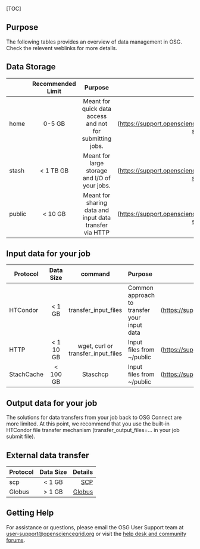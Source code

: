 
[title]: - "Guidelines for data managment on OSG"
[TOC]

## Purpose

The following tables provides an overview of data management in OSG. Check the relevent weblinks for more details. 


## Data Storage

|         | Recommended Limit| Purpose | Details|
| ------- |:----------------:| :------:| ------:|
| home    | 0-5 GB      | Meant for quick data access and not for submitting jobs.| [Data Storage] (https://support.opensciencegrid.org/support/solutions/articles/12000002985-storage-solutions-on-osg-home-stash-and-public)|
| stash   |  < 1 TB GB  | Meant for large storage and I/O of your jobs. |[Data Storage] (https://support.opensciencegrid.org/support/solutions/articles/12000002985-storage-solutions-on-osg-home-stash-and-public)|
| public  |  < 10 GB    | Meant for sharing data and input data  transfer via HTTP|[Data Storage] (https://support.opensciencegrid.org/support/solutions/articles/12000002985-storage-solutions-on-osg-home-stash-and-public)|


## Input data for your job

|    Protocol     | Data Size| command| Purpose | Details|
| --------------- |:----------:| :-----:|:--------|--------:|
| HTCondor    | < 1 GB       | transfer_input_files| Common approach to transfer your input data|[HTCondor Transfer] (https://support.opensciencegrid.org/support/solutions/articles/5000639787-transferring-data-with-htcondor)|
| HTTP        |  < 1 10 GB   | wget, curl or transfer_input_files  | Input files from ~/public |[HTTP Access] (https://support.opensciencegrid.org/support/solutions/articles/5000639798-access-stash-remotely-using-http)|
| StachCache  |  < 100 GB    | Staschcp |Input files from ~/public| [StachCache] (https://support.opensciencegrid.org/support/solutions/articles/5000639798-access-stash-remotely-using-http)|

## Output data for your job
The solutions for data transfers from your job back to OSG Connect are more limited. At this point, we recommend that you use the built-in HTCondor file transfer mechanism (transfer_output_files=... in your job submit file).

## External data transfer

|    Protocol | Data Size| Details|
| ------------|:--------:| ------:|
| scp         | < 1 GB   | [SCP](https://support.opensciencegrid.org/support/solutions/articles/5000634376-using-scp-to-transfer-files) |
| Globus      |  > 1 GB  | [Globus](https://support.opensciencegrid.org/support/solutions/articles/5000632397-data-transfer-with-globus) |

## Getting Help
For assistance or questions, please email the OSG User Support team  at [user-support@opensciencegrid.org](mailto:user-support@opensciencegrid.org) or visit the [help desk and community forums](http://support.opensciencegrid.org).



